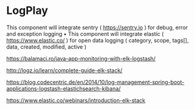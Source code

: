 # LogPlay

This component will integrate sentry (
https://sentry.io ) for debug, error and
exception logging
• This component will integrate elastic
( https://www.elastic.co/ ) for open data
logging ( category, scope, tags[], data,
created, modified, active )



https://balamaci.ro/java-app-monitoring-with-elk-logstash/

http://logz.io/learn/complete-guide-elk-stack/

https://blog.codecentric.de/en/2014/10/log-management-spring-boot-applications-logstash-elastichsearch-kibana/

https://www.elastic.co/webinars/introduction-elk-stack
